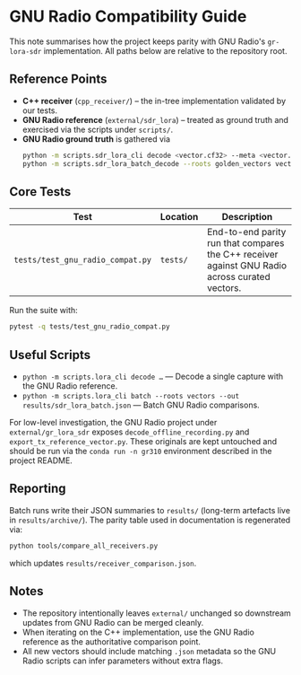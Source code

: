 # GNU Radio Compatibility Guide

This note summarises how the project keeps parity with GNU Radio's `gr-lora-sdr` implementation. All paths below are relative to the repository root.

## Reference Points

- **C++ receiver** (`cpp_receiver/`) – the in-tree implementation validated by our tests.
- **GNU Radio reference** (`external/sdr_lora`) – treated as ground truth and exercised via the scripts under `scripts/`.
- **GNU Radio ground truth** is gathered via
  ```bash
  python -m scripts.sdr_lora_cli decode <vector.cf32> --meta <vector.json>
  python -m scripts.sdr_lora_batch_decode --roots golden_vectors vectors
  ```

## Core Tests

| Test | Location | Description |
|------|----------|-------------|
| `tests/test_gnu_radio_compat.py` | `tests/` | End-to-end parity run that compares the C++ receiver against GNU Radio across curated vectors. |

Run the suite with:
```bash
pytest -q tests/test_gnu_radio_compat.py
```

## Useful Scripts

- `python -m scripts.lora_cli decode …` — Decode a single capture with the GNU Radio reference.
- `python -m scripts.lora_cli batch --roots vectors --out results/sdr_lora_batch.json` — Batch GNU Radio comparisons.

For low-level investigation, the GNU Radio project under `external/gr_lora_sdr` exposes `decode_offline_recording.py` and `export_tx_reference_vector.py`. These originals are kept untouched and should be run via the `conda run -n gr310` environment described in the project README.

## Reporting

Batch runs write their JSON summaries to `results/` (long-term artefacts live in `results/archive/`). The parity table used in documentation is regenerated via:
```bash
python tools/compare_all_receivers.py
```
which updates `results/receiver_comparison.json`.

## Notes

- The repository intentionally leaves `external/` unchanged so downstream updates from GNU Radio can be merged cleanly.
- When iterating on the C++ implementation, use the GNU Radio reference as the authoritative comparison point.
- All new vectors should include matching `.json` metadata so the GNU Radio scripts can infer parameters without extra flags.
